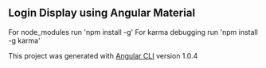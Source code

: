 ## Login Display using Angular Material

For node_modules run 'npm install -g' 
For karma debugging run 'npm install -g karma'

This project was generated with [Angular CLI](https://github.com/angular/angular-cli) version 1.0.4
